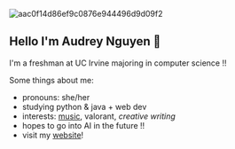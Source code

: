 ![aac0f14d86ef9c0876e944496d9d09f2](https://user-images.githubusercontent.com/97079096/148705680-4107c0d0-5832-47f3-9aba-fe370b5bf8e0.gif)

## Hello I'm Audrey Nguyen 🌸 

I'm a freshman at UC Irvine majoring in computer science !!

Some things about me:
- pronouns: she/her
- studying python & java + web dev
- interests: [music](https://open.spotify.com/user/9cdwehcsqi4900dplnjed6lbh?si=b747bfd8212f49e3), valorant, *creative writing*
- hopes to go into AI in the future !!
- visit my [website](https://aud-dreams.github.io/)!
